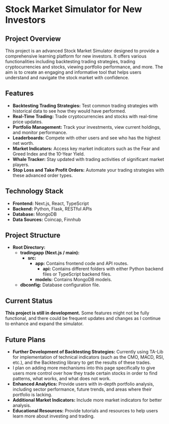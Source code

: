 # Stock Market Simulator for New Investors

## Project Overview

This project is an advanced Stock Market Simulator designed to provide a comprehensive learning platform for new investors. It offers various functionalities including backtesting trading strategies, trading cryptocurrencies and stocks, viewing portfolio performance, and more. The aim is to create an engaging and informative tool that helps users understand and navigate the stock market with confidence.

## Features

- **Backtesting Trading Strategies:** Test common trading strategies with historical data to see how they would have performed. 
- **Real-Time Trading:** Trade cryptocurrencies and stocks with real-time price updates.
- **Portfolio Management:** Track your investments, view current holdings, and monitor performance.
- **Leaderboards:** Compete with other users and see who has the highest net worth.
- **Market Indicators:** Access key market indicators such as the Fear and Greed Index and the 10-Year Yield.
- **Whale Tracker:** Stay updated with trading activities of significant market players.
- **Stop Loss and Take Profit Orders:** Automate your trading strategies with these advanced order types.

## Technology Stack

- **Frontend:** Next.js, React, TypeScript
- **Backend:** Python, Flask, RESTful APIs
- **Database:** MongoDB
- **Data Sources:** Coincap, Finnhub

## Project Structure

- **Root Directory:**
  - **tradingapp (Next.js / main):**
    - **src:**
      - **app:** Contains frontend code and API routes.
        - **api:** Contains different folders with either Python backend files or TypeScript backend files.
      - **models:** Contains MongoDB models.
  - **dbconfig:** Database configuration file.

## Current Status

**This project is still in development.** Some features might not be fully functional, and there could be frequent updates and changes as I continue to enhance and expand the simulator. 

## Future Plans

- **Further Development of Backtesting Strategies:** Currently using TA-Lib for implementation of technical indicators (such as the CMO, MACD, RSI, etc.), and the Backtesting library to get the results of these trades.
- I plan on adding more mechanisms into this page specifically to give users more control over how they trade certain stocks in order to find patterns, what works, and what does not work.
- **Enhanced Analytics:** Provide users with in-depth portfolio analysis, including sector performance, future trends, and areas where their portfolio is lacking. 
- **Additional Market Indicators:** Include more market indicators for better analysis.
- **Educational Resources:** Provide tutorials and resources to help users learn more about investing and trading.

